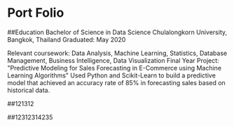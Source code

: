 # Port Folio

##Education
Bachelor of Science in Data Science
Chulalongkorn University, Bangkok, Thailand
Graduated: May 2020

Relevant coursework: Data Analysis, Machine Learning, Statistics, Database Management, Business Intelligence, Data Visualization
Final Year Project: "Predictive Modeling for Sales Forecasting in E-Commerce using Machine Learning Algorithms"
Used Python and Scikit-Learn to build a predictive model that achieved an accuracy rate of 85% in forecasting sales based on historical data.

##121312

##12312314235
